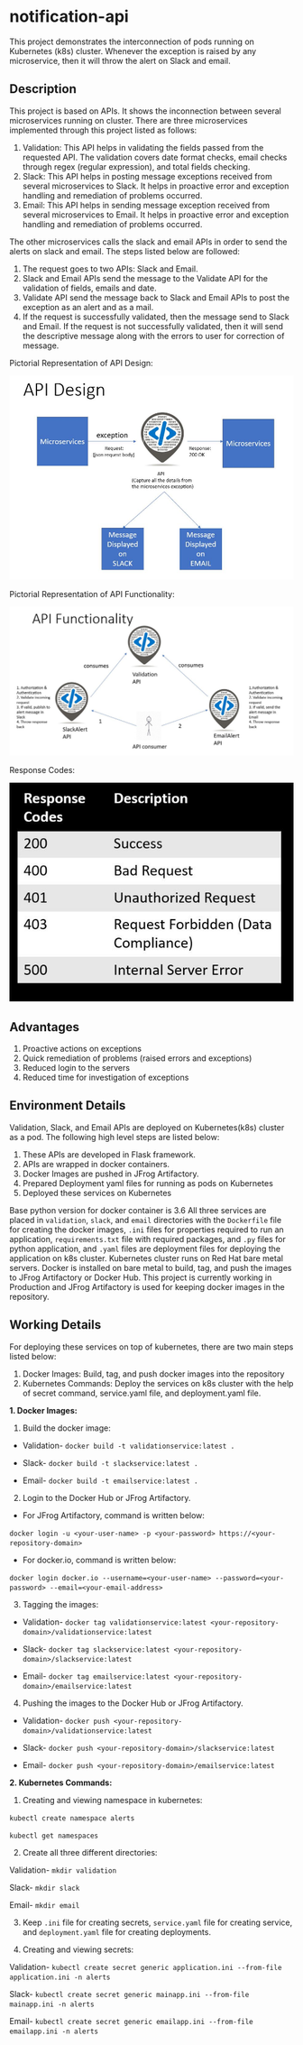 # notification-api
This project demonstrates the interconnection of pods running on Kubernetes (k8s) cluster. Whenever the exception is raised by any microservice, then it will throw the alert on Slack and email.

## Description
This project is based on APIs. It shows the inconnection between several microservices running on cluster. There are three microservices implemented through this project listed as follows:

1. Validation: This API helps in validating the fields passed from the requested API. The validation covers date format checks, email checks through regex (regular expression), and total fields checking.
2. Slack: This API helps in posting message exceptions received from several microservices to Slack. It helps in proactive error and exception handling and remediation of problems occurred.
3. Email: This API helps in sending message exception received from several microservices to Email. It helps in proactive error and exception handling and remediation of problems occurred.

The other microservices calls the slack and email APIs in order to send the alerts on slack and email. The steps listed below are followed:
1. The request goes to two APIs: Slack and Email.
2. Slack and Email APIs send the message to the Validate API for the validation of fields, emails and date.
3. Validate API send the message back to Slack and Email APIs to post the exception as an alert and as a mail.
4. If the request is successfully validated, then the message send to Slack and Email. If the request is not successfully validated, then it will send the descriptive message along with the errors to user for correction of message.

Pictorial Representation of API Design:

![Pictorial Representation of API Design](https://github.com/Anshita1Saxena/notification-api/blob/main/demo-image/API%20Design.JPG)

Pictorial Representation of API Functionality:

![Pictorial Representation of API Functionality](https://github.com/Anshita1Saxena/notification-api/blob/main/demo-image/API%20Functionality.JPG)

Response Codes:

![Response Codes](https://github.com/Anshita1Saxena/notification-api/blob/main/demo-image/Response%20Codes.JPG)

## Advantages
1. Proactive actions on exceptions
2. Quick remediation of problems (raised errors and exceptions)
3. Reduced login to the servers
4. Reduced time for investigation of exceptions

## Environment Details
Validation, Slack, and Email APIs are deployed on Kubernetes(k8s) cluster as a pod. The following high level steps are listed below:
1. These APIs are developed in Flask framework.
2. APIs are wrapped in docker containers.
3. Docker Images are pushed in JFrog Artifactory.
4. Prepared Deployment yaml files for running as pods on Kubernetes
5. Deployed these services on Kubernetes

Base python version for docker container is 3.6
All three services are placed in `validation`, `slack`, and `email` directories with the `Dockerfile` file for creating the docker images, `.ini` files for properties required to run an application, `requirements.txt` file with required packages, and `.py` files for python application, and `.yaml` files are deployment files for deploying the application on k8s cluster.
Kubernetes cluster runs on Red Hat bare metal servers. Docker is installed on bare metal to build, tag, and push the images to JFrog Artifactory or Docker Hub. This project is currently working in Production and JFrog Artifactory is used for keeping docker images in the repository.

## Working Details
For deploying these services on top of kubernetes, there are two main steps listed below:
1. Docker Images: Build, tag, and push docker images into the repository
2. Kubernetes Commands: Deploy the services on k8s cluster with the help of secret command, service.yaml file, and deployment.yaml file.

**1. Docker Images:**

1. Build the docker image:

  * Validation- `docker build -t validationservice:latest .`

  * Slack- `docker build -t slackservice:latest .`

  * Email- `docker build -t emailservice:latest .`

2. Login to the Docker Hub or JFrog Artifactory.

  * For JFrog Artifactory, command is written below:
 
  `docker login -u <your-user-name> -p <your-password> https://<your-repository-domain>`

  * For docker.io, command is written below:
 
  `docker login docker.io --username=<your-user-name> --password=<your-password> --email=<your-email-address>`

3. Tagging the images:

  * Validation- `docker tag validationservice:latest <your-repository-domain>/validationservice:latest`

  * Slack- `docker tag slackservice:latest <your-repository-domain>/slackservice:latest`

  * Email- `docker tag emailservice:latest <your-repository-domain>/emailservice:latest`

4. Pushing the images to the Docker Hub or JFrog Artifactory.

  * Validation- `docker push <your-repository-domain>/validationservice:latest`

  * Slack- `docker push <your-repository-domain>/slackservice:latest`

  * Email- `docker push <your-repository-domain>/emailservice:latest`

**2. Kubernetes Commands:**
1. Creating and viewing namespace in kubernetes:

`kubectl create namespace alerts`

`kubectl get namespaces`

2. Create all three different directories:

Validation-
`mkdir validation`

Slack-
`mkdir slack`

Email-
`mkdir email`

3. Keep `.ini` file for creating secrets, `service.yaml` file for creating service, and `deployment.yaml` file for creating deployments.

4. Creating and viewing secrets:

Validation-
`kubectl create secret generic application.ini --from-file application.ini -n alerts`

Slack-
`kubectl create secret generic mainapp.ini --from-file mainapp.ini -n alerts`

Email-
`kubectl create secret generic emailapp.ini --from-file emailapp.ini -n alerts`
